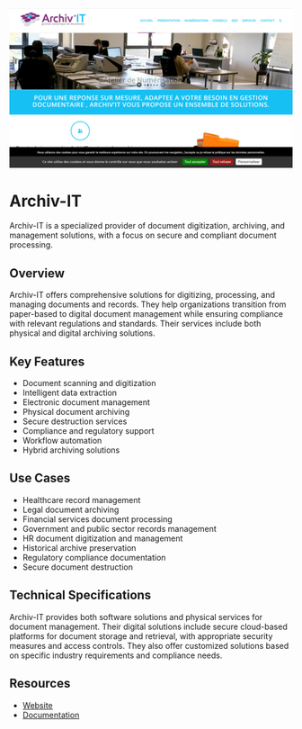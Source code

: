 ![Archiv-IT](assets\archiv-it.png)

# Archiv-IT

Archiv-IT is a specialized provider of document digitization, archiving, and management solutions, with a focus on secure and compliant document processing.

## Overview

Archiv-IT offers comprehensive solutions for digitizing, processing, and managing documents and records. They help organizations transition from paper-based to digital document management while ensuring compliance with relevant regulations and standards. Their services include both physical and digital archiving solutions.

## Key Features

- Document scanning and digitization
- Intelligent data extraction
- Electronic document management
- Physical document archiving
- Secure destruction services
- Compliance and regulatory support
- Workflow automation
- Hybrid archiving solutions

## Use Cases

- Healthcare record management
- Legal document archiving
- Financial services document processing
- Government and public sector records management
- HR document digitization and management
- Historical archive preservation
- Regulatory compliance documentation
- Secure document destruction

## Technical Specifications

Archiv-IT provides both software solutions and physical services for document management. Their digital solutions include secure cloud-based platforms for document storage and retrieval, with appropriate security measures and access controls. They also offer customized solutions based on specific industry requirements and compliance needs.

## Resources

- [Website](https://www.archiv-it.fr)
- [Documentation](https://www.archiv-it.fr/documentation)
